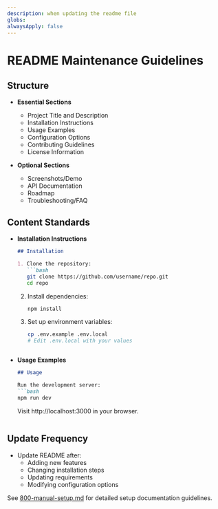 ```yaml
---
description: when updating the readme file
globs: 
alwaysApply: false
---
```

# README Maintenance Guidelines

## Structure

- **Essential Sections**
  - Project Title and Description
  - Installation Instructions
  - Usage Examples
  - Configuration Options
  - Contributing Guidelines
  - License Information

- **Optional Sections**
  - Screenshots/Demo
  - API Documentation
  - Roadmap
  - Troubleshooting/FAQ

## Content Standards

- **Installation Instructions**
  ```markdown
  ## Installation
  
  1. Clone the repository:
     ```bash
     git clone https://github.com/username/repo.git
     cd repo
     ```
  
  2. Install dependencies:
     ```bash
     npm install
     ```
  
  3. Set up environment variables:
     ```bash
     cp .env.example .env.local
     # Edit .env.local with your values
     ```
  ```

- **Usage Examples**
  ```markdown
  ## Usage
  
  Run the development server:
  ```bash
  npm run dev
  ```
  
  Visit http://localhost:3000 in your browser.
  ```

## Update Frequency

- Update README after:
  - Adding new features
  - Changing installation steps
  - Updating requirements
  - Modifying configuration options

See [800-manual-setup.md](mdc:.roo/rules/800-manual-setup.md) for detailed setup documentation guidelines.
